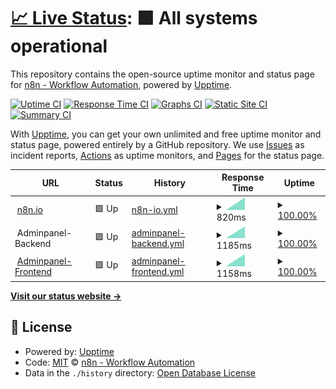 # [📈 Live Status](https://n8n-io.github.io/n8n-cloud-status): <!--live status--> **🟩 All systems operational**

This repository contains the open-source uptime monitor and status page for [n8n - Workflow Automation](https://n8n.io), powered by [Upptime](https://github.com/upptime/upptime).

[![Uptime CI](https://github.com/n8n-io/n8n-cloud-status/workflows/Uptime%20CI/badge.svg)](https://github.com/upptime/upptime/actions?query=workflow%3A%22Uptime+CI%22)
[![Response Time CI](https://github.com/n8n-io/n8n-cloud-status/workflows/Response%20Time%20CI/badge.svg)](https://github.com/upptime/upptime/actions?query=workflow%3A%22Response+Time+CI%22)
[![Graphs CI](https://github.com/n8n-io/n8n-cloud-status/workflows/Graphs%20CI/badge.svg)](https://github.com/upptime/upptime/actions?query=workflow%3A%22Graphs+CI%22)
[![Static Site CI](https://github.com/n8n-io/n8n-cloud-status/workflows/Static%20Site%20CI/badge.svg)](https://github.com/upptime/upptime/actions?query=workflow%3A%22Static+Site+CI%22)
[![Summary CI](https://github.com/n8n-io/n8n-cloud-status/workflows/Summary%20CI/badge.svg)](https://github.com/upptime/upptime/actions?query=workflow%3A%22Summary+CI%22)

With [Upptime](https://upptime.js.org), you can get your own unlimited and free uptime monitor and status page, powered entirely by a GitHub repository. We use [Issues](https://github.com/n8n-io/n8n-cloud-status/issues) as incident reports, [Actions](https://github.com/n8n-io/n8n-cloud-status/actions) as uptime monitors, and [Pages](https://n8n-io.github.io/n8n-cloud-status) for the status page.

<!--start: status pages-->
<!-- This summary is generated by Upptime (https://github.com/upptime/upptime) -->
<!-- Do not edit this manually, your changes will be overwritten -->
<!-- prettier-ignore -->
| URL | Status | History | Response Time | Uptime |
| --- | ------ | ------- | ------------- | ------ |
| <img alt="" src="https://favicons.githubusercontent.com/www.n8n.io" height="13"> [n8n.io](https://www.n8n.io) | 🟩 Up | [n8n-io.yml](https://github.com/n8n-io/n8n-cloud-status/commits/HEAD/history/n8n-io.yml) | <details><summary><img alt="Response time graph" src="./graphs/n8n-io/response-time-week.png" height="20"> 820ms</summary><br><a href="https://n8n-io.github.io/n8n-cloud-status/history/n8n-io"><img alt="Response time 820" src="https://img.shields.io/endpoint?url=https%3A%2F%2Fraw.githubusercontent.com%2Fn8n-io%2Fn8n-cloud-status%2FHEAD%2Fapi%2Fn8n-io%2Fresponse-time.json"></a><br><a href="https://n8n-io.github.io/n8n-cloud-status/history/n8n-io"><img alt="24-hour response time 820" src="https://img.shields.io/endpoint?url=https%3A%2F%2Fraw.githubusercontent.com%2Fn8n-io%2Fn8n-cloud-status%2FHEAD%2Fapi%2Fn8n-io%2Fresponse-time-day.json"></a><br><a href="https://n8n-io.github.io/n8n-cloud-status/history/n8n-io"><img alt="7-day response time 820" src="https://img.shields.io/endpoint?url=https%3A%2F%2Fraw.githubusercontent.com%2Fn8n-io%2Fn8n-cloud-status%2FHEAD%2Fapi%2Fn8n-io%2Fresponse-time-week.json"></a><br><a href="https://n8n-io.github.io/n8n-cloud-status/history/n8n-io"><img alt="30-day response time 820" src="https://img.shields.io/endpoint?url=https%3A%2F%2Fraw.githubusercontent.com%2Fn8n-io%2Fn8n-cloud-status%2FHEAD%2Fapi%2Fn8n-io%2Fresponse-time-month.json"></a><br><a href="https://n8n-io.github.io/n8n-cloud-status/history/n8n-io"><img alt="1-year response time 820" src="https://img.shields.io/endpoint?url=https%3A%2F%2Fraw.githubusercontent.com%2Fn8n-io%2Fn8n-cloud-status%2FHEAD%2Fapi%2Fn8n-io%2Fresponse-time-year.json"></a></details> | <details><summary><a href="https://n8n-io.github.io/n8n-cloud-status/history/n8n-io">100.00%</a></summary><a href="https://n8n-io.github.io/n8n-cloud-status/history/n8n-io"><img alt="All-time uptime 100.00%" src="https://img.shields.io/endpoint?url=https%3A%2F%2Fraw.githubusercontent.com%2Fn8n-io%2Fn8n-cloud-status%2FHEAD%2Fapi%2Fn8n-io%2Fuptime.json"></a><br><a href="https://n8n-io.github.io/n8n-cloud-status/history/n8n-io"><img alt="24-hour uptime 100.00%" src="https://img.shields.io/endpoint?url=https%3A%2F%2Fraw.githubusercontent.com%2Fn8n-io%2Fn8n-cloud-status%2FHEAD%2Fapi%2Fn8n-io%2Fuptime-day.json"></a><br><a href="https://n8n-io.github.io/n8n-cloud-status/history/n8n-io"><img alt="7-day uptime 100.00%" src="https://img.shields.io/endpoint?url=https%3A%2F%2Fraw.githubusercontent.com%2Fn8n-io%2Fn8n-cloud-status%2FHEAD%2Fapi%2Fn8n-io%2Fuptime-week.json"></a><br><a href="https://n8n-io.github.io/n8n-cloud-status/history/n8n-io"><img alt="30-day uptime 100.00%" src="https://img.shields.io/endpoint?url=https%3A%2F%2Fraw.githubusercontent.com%2Fn8n-io%2Fn8n-cloud-status%2FHEAD%2Fapi%2Fn8n-io%2Fuptime-month.json"></a><br><a href="https://n8n-io.github.io/n8n-cloud-status/history/n8n-io"><img alt="1-year uptime 100.00%" src="https://img.shields.io/endpoint?url=https%3A%2F%2Fraw.githubusercontent.com%2Fn8n-io%2Fn8n-cloud-status%2FHEAD%2Fapi%2Fn8n-io%2Fuptime-year.json"></a></details>
| <img alt="" src="https://n8n.io/favicon.ico" height="13"> Adminpanel-Backend | 🟩 Up | [adminpanel-backend.yml](https://github.com/n8n-io/n8n-cloud-status/commits/HEAD/history/adminpanel-backend.yml) | <details><summary><img alt="Response time graph" src="./graphs/adminpanel-backend/response-time-week.png" height="20"> 1185ms</summary><br><a href="https://n8n-io.github.io/n8n-cloud-status/history/adminpanel-backend"><img alt="Response time 1185" src="https://img.shields.io/endpoint?url=https%3A%2F%2Fraw.githubusercontent.com%2Fn8n-io%2Fn8n-cloud-status%2FHEAD%2Fapi%2Fadminpanel-backend%2Fresponse-time.json"></a><br><a href="https://n8n-io.github.io/n8n-cloud-status/history/adminpanel-backend"><img alt="24-hour response time 1185" src="https://img.shields.io/endpoint?url=https%3A%2F%2Fraw.githubusercontent.com%2Fn8n-io%2Fn8n-cloud-status%2FHEAD%2Fapi%2Fadminpanel-backend%2Fresponse-time-day.json"></a><br><a href="https://n8n-io.github.io/n8n-cloud-status/history/adminpanel-backend"><img alt="7-day response time 1185" src="https://img.shields.io/endpoint?url=https%3A%2F%2Fraw.githubusercontent.com%2Fn8n-io%2Fn8n-cloud-status%2FHEAD%2Fapi%2Fadminpanel-backend%2Fresponse-time-week.json"></a><br><a href="https://n8n-io.github.io/n8n-cloud-status/history/adminpanel-backend"><img alt="30-day response time 1185" src="https://img.shields.io/endpoint?url=https%3A%2F%2Fraw.githubusercontent.com%2Fn8n-io%2Fn8n-cloud-status%2FHEAD%2Fapi%2Fadminpanel-backend%2Fresponse-time-month.json"></a><br><a href="https://n8n-io.github.io/n8n-cloud-status/history/adminpanel-backend"><img alt="1-year response time 1185" src="https://img.shields.io/endpoint?url=https%3A%2F%2Fraw.githubusercontent.com%2Fn8n-io%2Fn8n-cloud-status%2FHEAD%2Fapi%2Fadminpanel-backend%2Fresponse-time-year.json"></a></details> | <details><summary><a href="https://n8n-io.github.io/n8n-cloud-status/history/adminpanel-backend">100.00%</a></summary><a href="https://n8n-io.github.io/n8n-cloud-status/history/adminpanel-backend"><img alt="All-time uptime 100.00%" src="https://img.shields.io/endpoint?url=https%3A%2F%2Fraw.githubusercontent.com%2Fn8n-io%2Fn8n-cloud-status%2FHEAD%2Fapi%2Fadminpanel-backend%2Fuptime.json"></a><br><a href="https://n8n-io.github.io/n8n-cloud-status/history/adminpanel-backend"><img alt="24-hour uptime 100.00%" src="https://img.shields.io/endpoint?url=https%3A%2F%2Fraw.githubusercontent.com%2Fn8n-io%2Fn8n-cloud-status%2FHEAD%2Fapi%2Fadminpanel-backend%2Fuptime-day.json"></a><br><a href="https://n8n-io.github.io/n8n-cloud-status/history/adminpanel-backend"><img alt="7-day uptime 100.00%" src="https://img.shields.io/endpoint?url=https%3A%2F%2Fraw.githubusercontent.com%2Fn8n-io%2Fn8n-cloud-status%2FHEAD%2Fapi%2Fadminpanel-backend%2Fuptime-week.json"></a><br><a href="https://n8n-io.github.io/n8n-cloud-status/history/adminpanel-backend"><img alt="30-day uptime 100.00%" src="https://img.shields.io/endpoint?url=https%3A%2F%2Fraw.githubusercontent.com%2Fn8n-io%2Fn8n-cloud-status%2FHEAD%2Fapi%2Fadminpanel-backend%2Fuptime-month.json"></a><br><a href="https://n8n-io.github.io/n8n-cloud-status/history/adminpanel-backend"><img alt="1-year uptime 100.00%" src="https://img.shields.io/endpoint?url=https%3A%2F%2Fraw.githubusercontent.com%2Fn8n-io%2Fn8n-cloud-status%2FHEAD%2Fapi%2Fadminpanel-backend%2Fuptime-year.json"></a></details>
| <img alt="" src="https://favicons.githubusercontent.com/app.n8n.cloud" height="13"> [Adminpanel-Frontend](https://app.n8n.cloud/login) | 🟩 Up | [adminpanel-frontend.yml](https://github.com/n8n-io/n8n-cloud-status/commits/HEAD/history/adminpanel-frontend.yml) | <details><summary><img alt="Response time graph" src="./graphs/adminpanel-frontend/response-time-week.png" height="20"> 1158ms</summary><br><a href="https://n8n-io.github.io/n8n-cloud-status/history/adminpanel-frontend"><img alt="Response time 1158" src="https://img.shields.io/endpoint?url=https%3A%2F%2Fraw.githubusercontent.com%2Fn8n-io%2Fn8n-cloud-status%2FHEAD%2Fapi%2Fadminpanel-frontend%2Fresponse-time.json"></a><br><a href="https://n8n-io.github.io/n8n-cloud-status/history/adminpanel-frontend"><img alt="24-hour response time 1158" src="https://img.shields.io/endpoint?url=https%3A%2F%2Fraw.githubusercontent.com%2Fn8n-io%2Fn8n-cloud-status%2FHEAD%2Fapi%2Fadminpanel-frontend%2Fresponse-time-day.json"></a><br><a href="https://n8n-io.github.io/n8n-cloud-status/history/adminpanel-frontend"><img alt="7-day response time 1158" src="https://img.shields.io/endpoint?url=https%3A%2F%2Fraw.githubusercontent.com%2Fn8n-io%2Fn8n-cloud-status%2FHEAD%2Fapi%2Fadminpanel-frontend%2Fresponse-time-week.json"></a><br><a href="https://n8n-io.github.io/n8n-cloud-status/history/adminpanel-frontend"><img alt="30-day response time 1158" src="https://img.shields.io/endpoint?url=https%3A%2F%2Fraw.githubusercontent.com%2Fn8n-io%2Fn8n-cloud-status%2FHEAD%2Fapi%2Fadminpanel-frontend%2Fresponse-time-month.json"></a><br><a href="https://n8n-io.github.io/n8n-cloud-status/history/adminpanel-frontend"><img alt="1-year response time 1158" src="https://img.shields.io/endpoint?url=https%3A%2F%2Fraw.githubusercontent.com%2Fn8n-io%2Fn8n-cloud-status%2FHEAD%2Fapi%2Fadminpanel-frontend%2Fresponse-time-year.json"></a></details> | <details><summary><a href="https://n8n-io.github.io/n8n-cloud-status/history/adminpanel-frontend">100.00%</a></summary><a href="https://n8n-io.github.io/n8n-cloud-status/history/adminpanel-frontend"><img alt="All-time uptime 100.00%" src="https://img.shields.io/endpoint?url=https%3A%2F%2Fraw.githubusercontent.com%2Fn8n-io%2Fn8n-cloud-status%2FHEAD%2Fapi%2Fadminpanel-frontend%2Fuptime.json"></a><br><a href="https://n8n-io.github.io/n8n-cloud-status/history/adminpanel-frontend"><img alt="24-hour uptime 100.00%" src="https://img.shields.io/endpoint?url=https%3A%2F%2Fraw.githubusercontent.com%2Fn8n-io%2Fn8n-cloud-status%2FHEAD%2Fapi%2Fadminpanel-frontend%2Fuptime-day.json"></a><br><a href="https://n8n-io.github.io/n8n-cloud-status/history/adminpanel-frontend"><img alt="7-day uptime 100.00%" src="https://img.shields.io/endpoint?url=https%3A%2F%2Fraw.githubusercontent.com%2Fn8n-io%2Fn8n-cloud-status%2FHEAD%2Fapi%2Fadminpanel-frontend%2Fuptime-week.json"></a><br><a href="https://n8n-io.github.io/n8n-cloud-status/history/adminpanel-frontend"><img alt="30-day uptime 100.00%" src="https://img.shields.io/endpoint?url=https%3A%2F%2Fraw.githubusercontent.com%2Fn8n-io%2Fn8n-cloud-status%2FHEAD%2Fapi%2Fadminpanel-frontend%2Fuptime-month.json"></a><br><a href="https://n8n-io.github.io/n8n-cloud-status/history/adminpanel-frontend"><img alt="1-year uptime 100.00%" src="https://img.shields.io/endpoint?url=https%3A%2F%2Fraw.githubusercontent.com%2Fn8n-io%2Fn8n-cloud-status%2FHEAD%2Fapi%2Fadminpanel-frontend%2Fuptime-year.json"></a></details>

<!--end: status pages-->

[**Visit our status website →**](https://n8n-io.github.io/n8n-cloud-status)

## 📄 License

- Powered by: [Upptime](https://github.com/upptime/upptime)
- Code: [MIT](./LICENSE) © [n8n - Workflow Automation](https://n8n.io)
- Data in the `./history` directory: [Open Database License](https://opendatacommons.org/licenses/odbl/1-0/)
